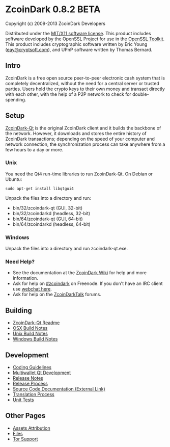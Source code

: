 ZcoinDark 0.8.2 BETA 
====================

Copyright (c) 2009-2013 ZcoinDark Developers

Distributed under the [MIT/X11 software license](http://www.opensource.org/licenses/mit-license.php).
This product includes software developed by the OpenSSL Project for use in the [OpenSSL Toolkit](http://www.openssl.org/). This product includes
cryptographic software written by Eric Young ([eay@cryptsoft.com](mailto:eay@cryptsoft.com)), and UPnP software written by Thomas Bernard.


Intro
---------------------
ZcoinDark is a free open source peer-to-peer electronic cash system that is
completely decentralized, without the need for a central server or trusted
parties.  Users hold the crypto keys to their own money and transact directly
with each other, with the help of a P2P network to check for double-spending.


Setup
---------------------
[ZcoinDark-Qt](http://zcoindark.org/en/download) is the original ZcoinDark client and it builds the backbone of the network. However, it downloads and stores the entire history of ZcoinDark transactions; depending on the speed of your computer and network connection, the synchronization process can take anywhere from a few hours to a day or more.

### Unix

You need the Qt4 run-time libraries to run ZcoinDark-Qt. On Debian or Ubuntu:

	sudo apt-get install libqtgui4

Unpack the files into a directory and run:

- bin/32/zcoindark-qt (GUI, 32-bit)
- bin/32/zcoindarkd (headless, 32-bit)
- bin/64/zcoindark-qt (GUI, 64-bit)
- bin/64/zcoindarkd (headless, 64-bit)



### Windows

Unpack the files into a directory and run zcoindark-qt.exe.

### Need Help?

* See the documentation at the [ZcoinDark Wiki](https://en.zcoindark.it/wiki/Main_Page)
for help and more information.
* Ask for help on [#zcoindark](http://webchat.freenode.net?channels=zcoindark) on Freenode. If you don't have an IRC client use [webchat here](http://webchat.freenode.net?channels=zcoindark).
* Ask for help on the [ZcoinDarkTalk](https://zcoindarktalk.org/) forums.

Building
---------------------
- [ZcoinDark-Qt Readme](readme-qt.md)
- [OSX Build Notes](build-osx.md)
- [Unix Build Notes](build-unix.md)
- [Windows Build Notes](build-msw.md)

Development
---------------------
- [Coding Guidelines](coding.md)
- [Multiwallet Qt Development](multiwallet-qt.md)
- [Release Notes](release-notes.md)
- [Release Process](release-process.md)
- [Source Code Documentation (External Link)](https://dev.visucore.com/zcoindark/doxygen/)
- [Translation Process](translation_process.md)
- [Unit Tests](unit-tests.md)

Other Pages
---------------------
- [Assets Attribution](assets-attribution.md)
- [Files](files.md)
- [Tor Support](tor.md)